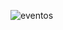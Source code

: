 ![eventos](https://github.com/simoneaamaral/sql-banco-eventos/assets/124740827/7638fe80-05ea-4b3b-bb63-f8d48a6056c3)
